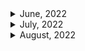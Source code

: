 <details>
<summary>June, 2022</summary>

1. [개발자의 영원한 숙제, 변수 이름 잘 짓는 5가지 원칙](https://youtu.be/GlIYGrXWIuk)
1. [Test-Driven Development // Fun TDD Introduction with JavaScript](https://youtu.be/Jv2uxzhPFl4)
1. [토스ㅣSLASH 21 - 테스트 커버리지 100%](https://youtu.be/jdlBu2vFv58)
</details>

<details>
<summary>July, 2022</summary>

1. [Fundamental Concepts of Object Oriented Programming](https://youtu.be/m_MQYyJpIjg)
1. [Make Windows Terminal look amazing!](https://youtu.be/AK2JE2YsKto)
1. [좋은 개발자가 반드시 가지고 있는 5가지 습관](https://youtu.be/oi9MHEiRf0U)
1. [회사에서 인정받는✌ 개발자가 되는 방법 !](https://youtu.be/8Xl_hDPuOBE)
1. [개발자 일정 산출 잘하는 방법 📆](https://youtu.be/7Cb4YYXWwR4)
1. [Solidity Tutorial: Structs](https://youtu.be/UkdU0cuAp9U)
1. [Struct packing: No, you're not going crazy.](https://youtu.be/grk4QUDveFw)

</details>

<details>
<summary>August, 2022</summary>

1. [Fireship - it works on localhost!](https://youtube.com/shorts/SlBOpNLFUC0?feature=share)
1. [Pair programming](https://youtu.be/1Rj_evBuLi4)
1. [Code Coverage: Is 90-95% really necessary?](https://youtu.be/kxciS3rni_A)
1. [Fireship.io - Hugo in 100 Seconds](https://youtu.be/0RKpf3rK57I)
1. [[포구디] REST API 사용하기 쉽게 만드는 법](https://youtu.be/JMH3cfW-8r8)
1. [일한 시간과 임팩트의 크기가 비례하지 않는 이유ㅣ토스 코어 밸류 #shorts](https://youtu.be/6jiSUC4dSr8)
1. [바쁠수록 일단 멈춰야 하는 이유ㅣ토스 코어 밸류 #shorts](https://youtu.be/mjsDKjgdke0)
1. [저는 게을러서 일을 많이 하고 싶지 않아요ㅣ토스 코어 밸류 #shorts](https://youtu.be/wk-GuH5Oubk)
1. [뼈 때리는 피드백, 잘 수용하는 방법ㅣ토스 코어 밸류 #shorts](https://youtu.be/NiXnpJi-1LU)
1. [당신의 피드백이 기분 나쁘게 들리는 이유ㅣ토스 코어 밸류 #shorts](https://youtu.be/tzU4VR7wbdY)
1. [정답을 알려주는 건 피드백이 아니에요ㅣ토스 코어 밸류 #shorts](https://youtu.be/IRiDuQw-dGc)
1. [당근마켓의 고언어 도입기, 그리고 활용법](https://youtu.be/mLIthm96u2Q)
1. [GeekNews - DataDog의 Serverless 상태 보고서](https://news.hada.io/topic?id=7230&utm_source=slack&utm_medium=bot&utm_campaign=T02QZSMATL1)
1. [토스ㅣSimplicity 21 - 우리가 효율적으로 일할 수 있는 이유](https://youtu.be/6OgMe0h9bJ8)
1. [토스ㅣSLASH 22 - 토스에서는 테이블 정보를 어떻게 관리하나요?](https://youtu.be/KUskYwqtPZM)
1. [토스ㅣSLASH 22 - 토스팀 인프라 자동화의 시작](https://youtu.be/eVtoW-S6hV0)

</details>
